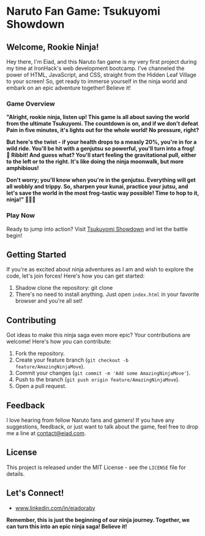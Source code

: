 # Naruto Fan Game: Tsukuyomi Showdown

## Welcome, Rookie Ninja!

Hey there, I'm Eiad, and this Naruto fan game is my very first project during my time at IronHack's web development bootcamp. I've channeled the power of HTML, JavaScript, and CSS, straight from the Hidden Leaf Village to your screen! So, get ready to immerse yourself in the ninja world and embark on an epic adventure together! Believe it!

### Game Overview

**"Alright, rookie ninja, listen up! This game is all about saving the world from the ultimate Tsukuyomi. The countdown is on, and if we don't defeat Pain in five minutes, it's lights out for the whole world! No pressure, right?**

**But here's the twist - if your health drops to a measly 20%, you're in for a wild ride. You'll be hit with a genjutsu so powerful, you'll turn into a frog! 🐸 Ribbit! And guess what? You'll start feeling the gravitational pull, either to the left or to the right. It's like doing the ninja moonwalk, but more amphibious!**

**Don't worry; you'll know when you're in the genjutsu. Everything will get all wobbly and trippy. So, sharpen your kunai, practice your jutsu, and let's save the world in the most frog-tastic way possible! Time to hop to it, ninja!" 🍥🐸🌟**

### Play Now

Ready to jump into action? Visit [Tsukuyomi Showdown](https://tsukuyomi-showdown.netlify.app/) and let the battle begin!

## Getting Started

If you're as excited about ninja adventures as I am and wish to explore the code, let's join forces! Here's how you can get started:

1. Shadow clone the repository:
git clone
2. There's no need to install anything. Just open `index.html` in your favorite browser and you're all set!

## Contributing

Got ideas to make this ninja saga even more epic? Your contributions are welcome! Here's how you can contribute:

1. Fork the repository.
2. Create your feature branch (`git checkout -b feature/AmazingNinjaMove`).
3. Commit your changes (`git commit -m 'Add some AmazingNinjaMove'`).
4. Push to the branch (`git push origin feature/AmazingNinjaMove`).
5. Open a pull request.

## Feedback

I love hearing from fellow Naruto fans and gamers! If you have any suggestions, feedback, or just want to talk about the game, feel free to drop me a line at [contact@eiad.com](mailto:eo.code.wd@gmail.com
).

## License

This project is released under the MIT License - see the `LICENSE` file for details.

## Let's Connect!

- www.linkedin.com/in/eiadoraby


**Remember, this is just the beginning of our ninja journey. Together, we can turn this into an epic ninja saga! Believe it!**
